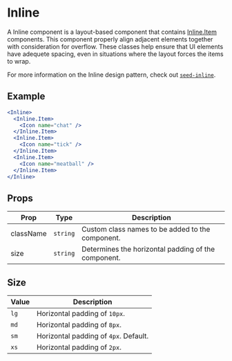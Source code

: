 # Inline

A Inline component is a layout-based component that contains [Inline.Item](./Item.md) components. This component properly align adjacent elements together with consideration for overflow. These classes help ensure that UI elements have adequete spacing, even in situations where the layout forces the items to wrap.

For more information on the Inline design pattern, check out [`seed-inline`](https://developer.helpscout.com/seed/packs/seed-inline/).

## Example

```jsx
<Inline>
  <Inline.Item>
    <Icon name="chat" />
  </Inline.Item>
  <Inline.Item>
    <Icon name="tick" />
  </Inline.Item>
  <Inline.Item>
    <Icon name="meatball" />
  </Inline.Item>
</Inline>
```

## Props

| Prop      | Type     | Description                                         |
| --------- | -------- | --------------------------------------------------- |
| className | `string` | Custom class names to be added to the component.    |
| size      | `string` | Determines the horizontal padding of the component. |

## Size

| Value | Description                           |
| ----- | ------------------------------------- |
| `lg`  | Horizontal padding of `10px`.         |
| `md`  | Horizontal padding of `8px`.          |
| `sm`  | Horizontal padding of `4px`. Default. |
| `xs`  | Horizontal padding of `2px`.          |
